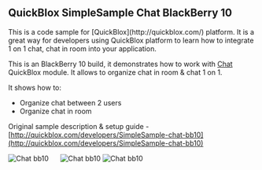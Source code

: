 <h2> QuickBlox SimpleSample Chat BlackBerry 10</h2>
This is a code sample for [QuickBlox](http://quickblox.com/) platform. It is a great way for developers using QuickBlox platform to learn how to integrate 1 on 1 chat, chat in room into your application.

This is an BlackBerry 10 build, it demonstrates how to work with [Chat](http://quickblox.com/developers/Chat) QuickBlox module.
It allows to organize chat in room & chat 1 on 1.

It shows how to:
<ul>
<li> Organize chat between 2 users</li>
<li> Organize chat in room </li>
</ul>

Original sample description & setup guide - [http://quickblox.com/developers/SimpleSample-chat-bb10](http://quickblox.com/developers/SimpleSample-chat-bb10)

![Chat bb10](http://files.quickblox.com/Sample_chat_bb10_1.PNG) &nbsp;&nbsp;&nbsp;&nbsp; ![Chat bb10](http://files.quickblox.com/Sample_chat_bb10_2.PNG)
![Chat bb10](http://files.quickblox.com/Sample_chat_bb10_3.PNG)